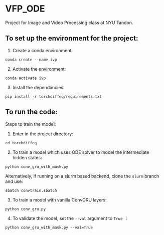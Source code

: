 # VFP_ODE

Project for Image and Video Processing class at NYU Tandon. 


## To set up the environment for the project: 

1. Create a conda environment:
```
conda create --name ivp 
```

2. Activate the environment: 
```
conda activate ivp
```

3. Install the dependancies:
```
pip install -r torchdiffeq/requirements.txt
```


## To run the code: 

Steps to train the model:

1. Enter in the project directory: 
```
cd torchdiffeq
```

2. To train a model which uses ODE solver to model the intermediate hidden states:
```
python conv_gru_with_mask.py
```
Alternatively, if running on a slurm based backend, clone the `slurm` branch and use: 
```
sbatch convtrain.sbatch
```

3. To train a model with vanilla ConvGRU layers:
```
python conv_gru.py
```

4. To validate the model, set the `--val` argument to `True ` :
```
python conv_gru_with_mask.py --val=True
```




